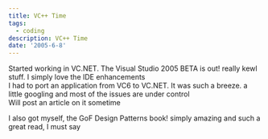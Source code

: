 ```yaml
---
title: VC++ Time
tags:
  - coding
description: VC++ Time
date: '2005-6-8'
---
```


Started working in VC.NET. The Visual Studio 2005 BETA is out! really kewl stuff. I simply love the IDE enhancements  
I had to port an application from VC6 to VC.NET. It was such a breeze. a little googling and most of the issues are under control  
Will post an article on it sometime

I also got myself, the GoF Design Patterns book! simply amazing and such a great read, I must say